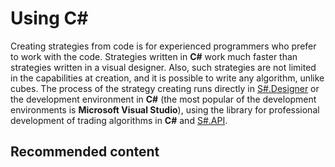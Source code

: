 # Using C\#

Creating strategies from code is for experienced programmers who prefer to work with the code. Strategies written in **C\#** work much faster than strategies written in a visual designer. Also, such strategies are not limited in the capabilities at creation, and it is possible to write any algorithm, unlike cubes. The process of the strategy creating runs directly in [S\#.Designer](Designer.md) or the development environment in **C\#** (the most popular of the development environments is **Microsoft Visual Studio**), using the library for professional development of trading algorithms in **C\#** and [S\#.API](StockSharpAbout.md).

## Recommended content
